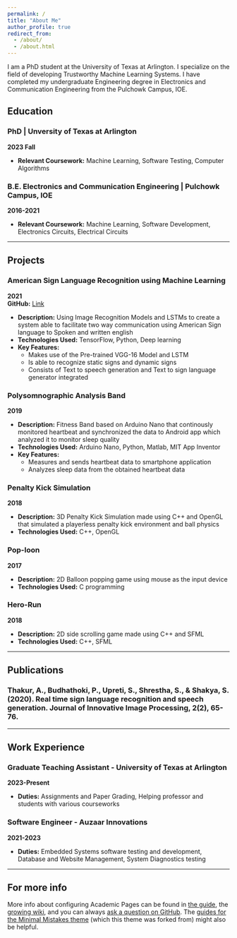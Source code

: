 ```yaml
---
permalink: /
title: "About Me"
author_profile: true
redirect_from: 
  - /about/
  - /about.html
---
```


I am a PhD student at the University of Texas at Arlington. I specialize on the field of developing Trustworthy Machine Learning Systems. I have completed my undergraduate Engineering degree in Electronics and Communication Engineering from the Pulchowk Campus, IOE.



## Education

### PhD | Unversity of Texas at Arlington
**2023 Fall**  
- **Relevant Coursework:** Machine Learning, Software Testing, Computer Algorithms

### B.E. Electronics and Communication Engineering | Pulchowk Campus, IOE
**2016-2021**  
- **Relevant Coursework:** Machine Learning, Software Development, Electronics Circuits, Electrical Circuits

---
## Projects

### American Sign Language Recognition using Machine Learning
**2021**  
**GitHub:** [Link](https://github.com/PujanBudhathoki/ASL-RecogSys-main) 
- **Description:** Using Image Recognition Models and LSTMs to create a system able to facilitate two way communication using American Sign language to Spoken and written english
- **Technologies Used:** TensorFlow, Python, Deep learning
- **Key Features:**
  - Makes use of the Pre-trained VGG-16 Model and LSTM
  - Is able to recognize static signs and dynamic signs
  - Consists of Text to speech generation and Text to sign language generator integrated

### Polysomnographic Analysis Band
**2019**   
- **Description:** Fitness Band based on Arduino Nano that continously monitored heartbeat and synchronized the data to Android app which analyzed it to monitor sleep quality
- **Technologies Used:** Arduino Nano, Python, Matlab, MIT App Inventor
- **Key Features:**
  - Measures and sends heartbeat data to smartphone application
  - Analyzes sleep data from the obtained heartbeat data

### Penalty Kick Simulation
**2018**   
- **Description:** 3D Penalty Kick Simulation made using C++ and OpenGL that simulated a playerless penalty kick environment and ball physics
- **Technologies Used:** C++, OpenGL

### Pop-loon
**2017**   
- **Description:** 2D Balloon popping game using mouse as the input device
- **Technologies Used:** C programming

### Hero-Run
**2018**   
- **Description:** 2D side scrolling game made using C++ and SFML
- **Technologies Used:** C++, SFML

---
## Publications
### Thakur, A., Budhathoki, P., Upreti, S., Shrestha, S., & Shakya, S. (2020). Real time sign language recognition and speech generation. Journal of Innovative Image Processing, 2(2), 65-76.

---

## Work Experience
### Graduate Teaching Assistant - University of Texas at Arlington
**2023-Present**
- **Duties:** Assignments and Paper Grading, Helping professor and students with various courseworks

### Software Engineer - Auzaar Innovations
**2021-2023**
- **Duties:** Embedded Systems software testing and development, Database and Website Management, System Diagnostics testing

---



For more info
------
More info about configuring Academic Pages can be found in [the guide](https://academicpages.github.io/markdown/), the [growing wiki](https://github.com/academicpages/academicpages.github.io/wiki), and you can always [ask a question on GitHub](https://github.com/academicpages/academicpages.github.io/discussions). The [guides for the Minimal Mistakes theme](https://mmistakes.github.io/minimal-mistakes/docs/configuration/) (which this theme was forked from) might also be helpful.
